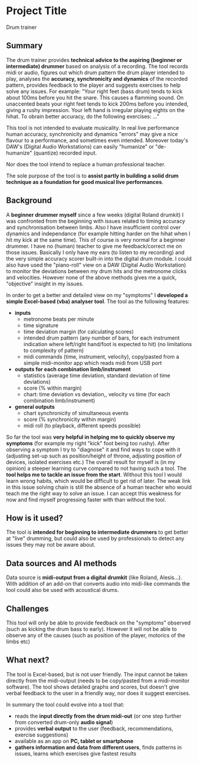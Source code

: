 # Project Title

Drum trainer

## Summary

The drum trainer provides **technical advice to the aspiring (beginner or intermediate) drummer** based on analysis of a recording.
The tool records midi or audio, figures out which drum pattern the drum player intended to play, analyses the **accuracy, synchronicity and dynamics** of the recorded pattern, 
provides feedback to the player and suggests exercises to help solve any issues.
For example: "Your right feet (bass drum) tends to kick about 100ms before you hit the snare. This causes a flamming sound.
On unaccented beats your right feet tends to kick 200ms before you intended, giving a rushy impression. Your left hand is irregular playing eights on the hihat. To obrain better accuracy, do the following exercises: ..."

This tool is not intended to evaluate musicality. In real live performance human accuracy, synchronicity and dynamics "errors" may give a nice flavour to a performance, and sometimes even intended. Moreover today's DAW's (Digital Audio Workstations) can easily "humanize" or "de-humanize" (quantize) recorded input.

Nor does the tool intend to replace a human professional teacher. 

The sole purpose of the tool is to **assist partly in building a solid drum technique as a foundation for good musical live performances**.


## Background

A **beginner drummer myself** since a few weeks (digital Roland drumkit) I was confronted from the beginning with issues related to timing accuracy and synchronisation between limbs. Also I have insufficient control over dynamics and independance (for example hitting harder on the hihat when I hit my kick at the same time).
This of course is very normal for a beginner drummer. I have no (human) teacher to give me feedback/correct me on those issues.
Basically I only have my ears (to listen to my recording) and the very simple accuracy scorer built-in into the digital drum module.
I could also have used the "piano-roll" view on a DAW (Digital Audio Workstation) to monitor the deviations between my drum hits and the metronome clicks and velocities.
However none of the above methods gives me a quick, "objective" insight in my issues.

In order to get a better and detailed view on my "symptoms" I **developed a simple Excel-based (vba) analyser tool**. The tool as the following features:
* **inputs**
  * metronome beats per minute
  * time signature
  * time deviation margin (for calculating scores)
  * intended drum pattern (any number of bars, for each instrument indication where left/right hand/foot is expected to hit) (no limitations to complexity of pattern)
  * midi commands (time, instrument, velocity), copy/pasted from a simple midi-monitor app which reads midi from USB port
* **outputs for each combination limb/instrument**
   * statistics (average time deviation, standard deviation of time deviations)
   * score (% within margin)
   * chart: time deviation vs deviation,, velocity vs time (for each combination limb/instrument)
* **general outputs**
  * chart synchronicity of simultaneous events
  * score (% synchronicity within margin)
  * midi roll (to playback, different speeds possible)

So far the tool was **very helpful in helping me to quickly observe my symptoms** (for example my right "kick" foot being too rushy). 
After observing a symptom I try to "diagnose" it and find ways to cope with it (adjusting set-up such as position/height of throne, adjusting position of devices, isolated exercises etc.)
The overall result for myself is (in my opinion) a steeper learning curve compared to not having such a tool.
The **tool helps me to tackle an issue from the start**. Without this tool I would learn wrong habits, which would be difficult to get rid of later.
The weak link in this issue solving chain is still the absence of a human teacher who would teach me the right way to solve an issue.
I can accept this weakness for now and find myself progressing faster with than without the tool.


## How is it used?

The tool is **intended for beginning to intermediate drummers** to get better at "live" drumming, but could also be used by professionals to detect any issues they may not be aware about.


## Data sources and AI methods

Data source is **midi-output from a digital drumkit** (like Roland, Alesis...).
With addition of an add-on that converts audio into midi-like commands the tool could also be used with acoustical drums.

## Challenges

This tool will only be able to provide feedback on the "symptoms" observed (such as kicking the drum bass to early). 
However it will not be able to observe any of the causes (such as position of the player, motorics of the limbs etc)


## What next?

The tool is Excel-based, but is not user friendly. The input cannot be taken directly from the midi-output (needs to be copy/pasted from a midi-monitor software).
The tool shows detailed graphs and scores, but doesn't give verbal feedback to the user in a friendly way, nor does it suggest exercises.

In summary the tool could evolve into a tool that:
- reads the **input directly from the drum midi-out** (or one step further from converted drum-only **audio signal**)
- provides **verbal output** to the user (feedback, recommendations, exercise suggestions)
- available as an app on **PC, tablet or smartphone**
- **gathers information and data from different users**, finds patterns in issues, learns which exercises give fastest results
